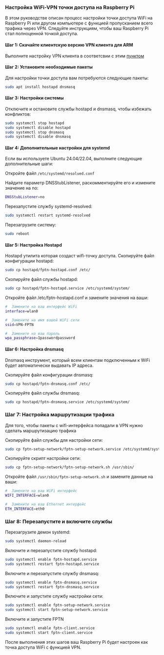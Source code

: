 
### Настройка WiFi-VPN точки доступа на Raspberry Pi

В этом руководстве описан процесс настройки точки доступа WiFi на Raspberry Pi или другом компьютере с функцией пропусканием всего трафика через VPN. Следуйте инструкциям, чтобы ваш Raspberry Pi стал полноценной точкой доступа.

#### Шаг 1: Скачайте клиентскую версию VPN клиента для ARM

Выполните настройку VPN клиента в соответсвии с этим [пунктом](https://github.com/batchar2/fptn?tab=readme-ov-file#fptn-client-installation-and-configuration)

#### Шаг 2: Установите необходимые пакеты

Для настройки точки доступа вам потребуются следующие пакеты:

```bash
sudo apt install hostapd dnsmasq
```

#### Шаг 3: Настройки системы

Отключите и остановите службы hostapd и dnsmasq, чтобы избежать конфликтов:

```bash
sudo systemctl stop hostapd
sudo systemctl disable hostapd
sudo systemctl stop dnsmasq
sudo systemctl disable dnsmasq
```

#### Шаг 4: Дополнительные настройки для systemd

Если вы используете Ubuntu 24.04/22.04, выполните следующие дополнительные шаги:

Откройте файл `/etc/systemd/resolved.conf`


Найдите параметр DNSStubListener, раскомментируйте его и измените значение на no:

```bash
DNSStubListener=no
``` 

Перезапустите службу systemd-resolved:

```bash
sudo systemctl restart systemd-resolved
```

Перезагрузите систему:

```bash
sudo reboot
```


#### Шаг 5: Настройка Hostapd

Hostapd утилита которая создаст wifi-точку доступа. Скопируйте файл конфигурации hostapd:

```bash
sudo cp hostapd/fptn-hostapd.conf /etc/
```
Скопируйте файл службы hostapd:

```bash
sudo cp hostapd/fptn-hostapd.service /etc/systemd/system/
```

Откройте файл /etc/fptn-hostapd.conf и замените значения на ваши:

```bash
#  Замените на ваш интерфейс WiFi
interface=wlan0

#  Замените на имя вашей WiFi сети
ssid=VPN-FPTN

#  Замените на ваш пароль
wpa_passphrase=1passwordpassword
```

#### Шаг 6: Настройка dnsmasq

Dnsmasq инструмент, который всем клиентам подключенным к WiFi будет автоматически выдавать IP адреса.

Скопируйте файл конфигурации dnsmasq:

```bash
sudo cp hostapd/fptn-dnsmasq.conf /etc/
```

Скопируйте файл службы dnsmasq:

```bash
sudo cp hostapd/fptn-dnsmasq.service /etc/systemd/system/
```

### Шаг 7: Настройка маршрутизации трафика

Для того, чтобы пакеты с wifi-интерфейса попадали в VPN нужно сделать маршрутизацию трафика

Скопируйте файл службы для настройки сети:

```bash
sudo cp fptn-setup-network/fptn-setup-network.service /etc/systemd/system/
```

Скопируйте скрипт настройки сети:
```bash
sudo cp fptn-setup-network/fptn-setup-network.sh /usr/sbin/
```

Откройте файл `/usr/sbin/fptn-setup-network.sh` и замените данные на ваши:

```bash
#  Замените на ваш WiFi интерфейс
WIFI_INTERFACE=wlan0

#  Замените на ваш Ethernet интерфейс
ETH_INTERFACE=eth0
```

### Шаг 8: Перезапустите и включите службы

Перезагрузите демон systemd:

```bash
sudo systemctl daemon-reload
```

Включите и перезапустите службу hostapd:
```bash
sudo systemctl enable fptn-hostapd.service
sudo systemctl restart fptn-hostapd.service
```

Включите и перезапустите службу dnsmasq:

```bash
sudo systemctl enable fptn-dnsmasq.service
sudo systemctl restart fptn-dnsmasq.service
```

Включите и запустите службу настройки сети:

```bash
sudo systemctl enable fptn-setup-network.service
sudo systemctl start fptn-setup-network.service
```

Включите и запустите FPTN
```bash
sudo systemctl enable fptn-client.service
sudo systemctl start fptn-client.service
```

После выполнения этих шагов ваш Raspberry Pi будет настроен как точка доступа WiFi с функцией VPN.